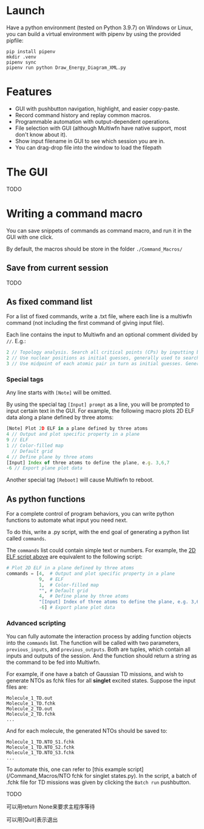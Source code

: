 # Launch
Have a python environment (tested on Python 3.9.7) on Windows or Linux, you can build a virtual environment with pipenv by using the provided pipfile:

```commandline
pip install pipenv
mkdir .venv
pipenv sync
pipenv run python Draw_Energy_Diagram_XML.py
```

# Features

 * GUI with pushbutton navigation, highlight, and easier copy-paste. 
 * Record command history and replay common macros.
 * Programmable automation with output-dependent operations.
 * File selection with GUI (although Multiwfn have native support, most don't know about it).
 * Show input filename in GUI to see which session you are in.
 * You can drag-drop file into the window to load the filepath

# The GUI

TODO

# Writing a command macro

You can save snippets of commands as command macro, and run it in the GUI with one click.

By default, the macros should be store in the folder `./Command_Macros/`

## Save from current session

TODO

## As fixed command list
For a list of fixed commands, write a .txt file, where each line is a multiwfn command (not including the first command of giving input file).

Each line contains the input to Multiwfn and an optional comment divided by `//`. E.g.:
```TypeScript
2 // Topology analysis. Search all critical points (CPs) by inputting below commands
2 // Use nuclear positions as initial guesses, generally used to search (3,-3) CPs
3 // Use midpoint of each atomic pair in turn as initial guesses. Generally all (3,-1) CPs could be found, some (3,+1) or (3,+3) may also be found at the same time
```
### Special tags
Any line starts with `[Note]` will be omitted. 

By using the special tag `[Input] prompt` as a line, you will be prompted to input certain text in the GUI. For example, the following macro plots 2D ELF data along a plane defined by three atoms: 
<a name="2D_ELF_Example"></a>
```TypeScript
[Note] Plot 2D ELF in a plane defined by three atoms
4 // Output and plot specific property in a plane
9 // ELF
1 // Color-filled map
  // Default grid
4 // Define plane by three atoms
[Input] Index of three atoms to define the plane, e.g. 3,6,7
-6 // Export plane plot data
```
Another special tag `[Reboot]` will cause Multiwfn to reboot.

## As python functions

For a complete control of program behaviors, you can write python functions to automate what input you need next. 

To do this, write a .py script, with the end goal of generating a python list called `commands`.

The `commands` list could contain simple text or numbers. For example, the [2D ELF script above](#2D_ELF_Example) are equivalent to the following script:
```python
# Plot 2D ELF in a plane defined by three atoms
commands = [4,  # Output and plot specific property in a plane
            9,  # ELF
            1,  # Color-filled map
            "", # Default grid
            4,  # Define plane by three atoms
            "[Input] Index of three atoms to define the plane, e.g. 3,6,7",
            -6] # Export plane plot data
```

### Advanced scripting

You can fully automate the interaction process by adding function objects into the `commands` list. The function will be called with two parameters, `previous_inputs`, and `previous_outputs`. Both are tuples, which contain all inputs and outputs of the session. And the function should return a string as the command to be fed into Multiwfn.

For example, if one have a batch of Gaussian TD missions, and wish to generate NTOs as fchk files for all **singlet** excited states. Suppose the input files are:
```
Molecule_1_TD.out
Molecule_1_TD.fchk
Molecule_2_TD.out
Molecule_2_TD.fchk
...
```
And for each molecule, the generated NTOs should be saved to:
```
Molecule_1_TD.NTO_S1.fchk
Molecule_1_TD.NTO_S2.fchk
Molecule_1_TD.NTO_S3.fchk
...
```
To automate this, one can refer to [this example script](/Command_Macros/NTO fchk for singlet states.py). In the script, a batch of .fchk file for TD missions was given by clicking the `Batch run` pushbutton.

TODO

可以用return None来要求主程序等待

可以用[Quit]表示退出